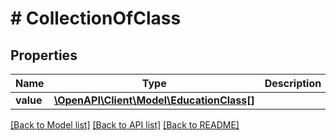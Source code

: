 # # CollectionOfClass

## Properties

Name | Type | Description | Notes
------------ | ------------- | ------------- | -------------
**value** | [**\OpenAPI\Client\Model\EducationClass[]**](EducationClass.md) |  | [optional]

[[Back to Model list]](../../README.md#models) [[Back to API list]](../../README.md#endpoints) [[Back to README]](../../README.md)
